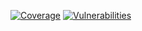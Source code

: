 [![Coverage](https://sonarcloud.io/api/project_badges/measure?project=Pranav5xd_HCL-Udemy-Capstone&metric=coverage)](https://sonarcloud.io/summary/new_code?id=Pranav5xd_HCL-Udemy-Capstone)
[![Vulnerabilities](https://sonarcloud.io/api/project_badges/measure?project=Pranav5xd_HCL-Udemy-Capstone&metric=vulnerabilities)](https://sonarcloud.io/summary/new_code?id=Pranav5xd_HCL-Udemy-Capstone)
